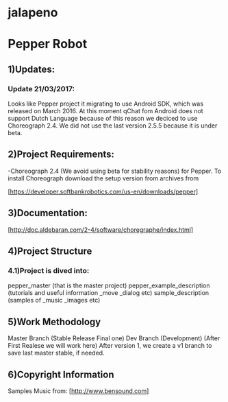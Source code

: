 # jalapeno
# Pepper Robot

1)Updates:
----------

### Update 21/03/2017:

Looks like Pepper project it migrating to use Android SDK, which was released
on March 2016. At this moment qChat fom Android does not support Dutch Language
because of this reason we deciced to use Choreograph 2.4. We did not use the last
version 2.5.5 because it is under beta.

2)Project Requirements:
-----------------------

-Choreograph 2.4 (We avoid using beta for stability reasons) for Pepper.
To install Choreograph download the setup version from archives from

[https://developer.softbankrobotics.com/us-en/downloads/pepper]

3)Documentation:
----------------

[http://doc.aldebaran.com/2-4/software/choregraphe/index.html]

4)Project Structure
-------------------

### 4.1)Project is dived into:

pepper_master (that is the master project)
pepper_example_description (tutorials and useful information _move _dialog etc)
sample_description  (samples of _music _images etc)


5)Work Methodology
------------------- 

Master Branch (Stable Release Final one)
Dev Branch (Development) (After First Realese we will work here)
After version 1, we create a v1 branch to save last master stable, if needed. 

6)Copyright Information
------------------------ 

Samples Music from:
[http://www.bensound.com]